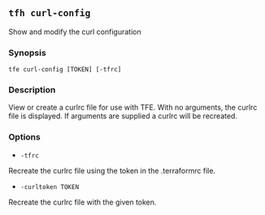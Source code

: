 ## `tfh curl-config`

Show and modify the curl configuration

### Synopsis

    tfe curl-config [TOKEN] [-tfrc]

### Description

View or create a curlrc file for use with TFE. With no arguments, the curlrc file is displayed. If arguments are supplied a curlrc will be recreated.
 
### Options

* `-tfrc`

Recreate the curlrc file using the token in the .terraformrc file. 

* `-curltoken TOKEN`

Recreate the curlrc file with the given token.
